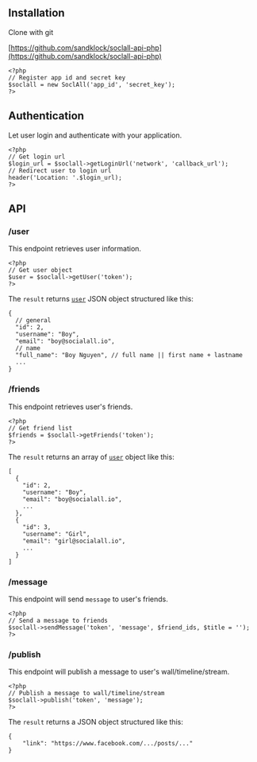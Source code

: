 ## Installation

Clone with git

[https://github.com/sandklock/soclall-api-php](https://github.com/sandklock/soclall-api-php)

```
<?php
// Register app id and secret key
$soclall = new SoclAll('app_id', 'secret_key');
?>
```

## Authentication

Let user login and authenticate with your application.

```
<?php
// Get login url
$login_url = $soclall->getLoginUrl('network', 'callback_url');
// Redirect user to login url
header('Location: '.$login_url);
?>
```

## API

### /user

This endpoint retrieves user information.

```
<?php
// Get user object
$user = $soclall->getUser('token');
?>
```

The `result` returns [`user`](user-object.md) JSON object structured like this:

```
{
  // general
  "id": 2,
  "username": "Boy",
  "email": "boy@socialall.io",
  // name
  "full_name": "Boy Nguyen", // full name || first name + lastname
  ...
}
```

### /friends

This endpoint retrieves user's friends.

```
<?php
// Get friend list
$friends = $soclall->getFriends('token');
?>
```

The `result` returns an array of [`user`](user-object.md) object like this:

```
[
  {
    "id": 2,
    "username": "Boy",
    "email": "boy@socialall.io",
    ...
  },
  {
    "id": 3,
    "username": "Girl",
    "email": "girl@socialall.io",
    ...
  }
]
```

### /message

This endpoint will send `message` to user's friends.

```
<?php
// Send a message to friends
$soclall->sendMessage('token', 'message', $friend_ids, $title = '');
?>
```

### /publish

This endpoint will publish a message to user's wall/timeline/stream.

```
<?php
// Publish a message to wall/timeline/stream
$soclall->publish('token', 'message');
?>
```

The `result` returns a JSON object structured like this:
```
{
    "link": "https://www.facebook.com/.../posts/..."
}
```
